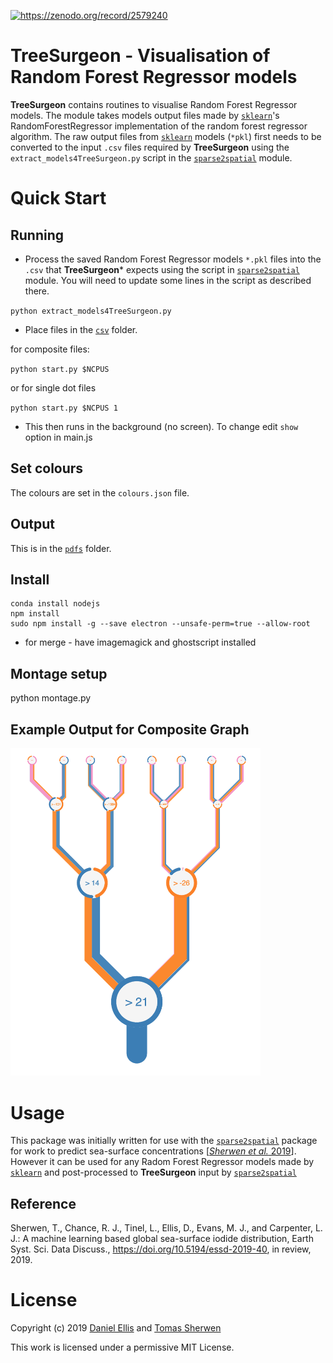 <a href='https://zenodo.org/record/2579240'> <img data-toggle="modal" data-target="[data-modal='https://zenodo.org/record/2579240']" src="https://zenodo.org/badge/112364748.svg" alt="https://zenodo.org/record/2579240"></a>

# TreeSurgeon - Visualisation of Random Forest Regressor models

**TreeSurgeon** contains routines to visualise Random Forest Regressor models. The module takes models output files made by [`sklearn`](https://scikit-learn.org/)'s RandomForestRegressor implementation of the random forest regressor algorithm. The raw output files from [`sklearn`](https://scikit-learn.org/) models (`*pkl`) first needs to be converted to the input `.csv` files required by **TreeSurgeon** using the
`extract_models4TreeSurgeon.py` script in the
[`sparse2spatial`](https://github.com/tsherwen/sparse2spatial) module.


# Quick Start

## Running

- Process the saved Random Forest Regressor models `*.pkl` files into the `.csv` that **TreeSurgeon*** expects using the script in [`sparse2spatial`](https://github.com/tsherwen/sparse2spatial) module. You will need to update some lines in the script as described there.

`python extract_models4TreeSurgeon.py`

- Place files in the [`csv`](https://github.com/wolfiex/TreeSurgeon/tree/master/csv) folder.

for composite files:

`python start.py $NCPUS`

or for single dot files

`python start.py $NCPUS 1 `

- This then runs in the background (no screen). To change edit `show` option in main.js

## Set colours
The colours are set in the `colours.json` file.

## Output
This is in the [`pdfs`](https://github.com/wolfiex/TreeSurgeon/tree/master/pdfs) folder.

## Install
```
conda install nodejs
npm install
sudo npm install -g --save electron --unsafe-perm=true --allow-root
```

- for merge - have imagemagick and ghostscript installed

## Montage setup
python montage.py

## Example Output for Composite Graph
<img src="./readmeimage.png" width="400" />

# Usage

This package was initially written for use with the [`sparse2spatial`](https://github.com/tsherwen/sparse2spatial) package for work to predict sea-surface concentrations [[*Sherwen et al.* 2019](https://doi.org/10.5194/essd-2019-40)]. However it can be used for any Radom Forest Regressor models made by [`sklearn`](https://scikit-learn.org/) and post-processed to **TreeSurgeon** input by [`sparse2spatial`](https://github.com/tsherwen/sparse2spatial)


## Reference
Sherwen, T., Chance, R. J., Tinel, L., Ellis, D., Evans, M. J., and Carpenter, L. J.: A machine learning based global sea-surface iodide distribution, Earth Syst. Sci. Data Discuss., https://doi.org/10.5194/essd-2019-40, in review, 2019.

# License

Copyright (c) 2019 [Daniel Ellis](https://github.com/wolfiex) and [Tomas Sherwen](https://github.com/tsherwen)

This work is licensed under a permissive MIT License.
